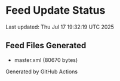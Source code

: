 # Feed Update Status
Last updated: Thu Jul 17 19:32:19 UTC 2025

## Feed Files Generated
- master.xml (80670 bytes)

Generated by GitHub Actions
